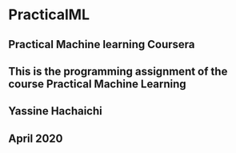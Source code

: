 # PracticalML
## Practical Machine learning Coursera

## This is the programming assignment of the course Practical Machine Learning

## Yassine Hachaichi

## April 2020
